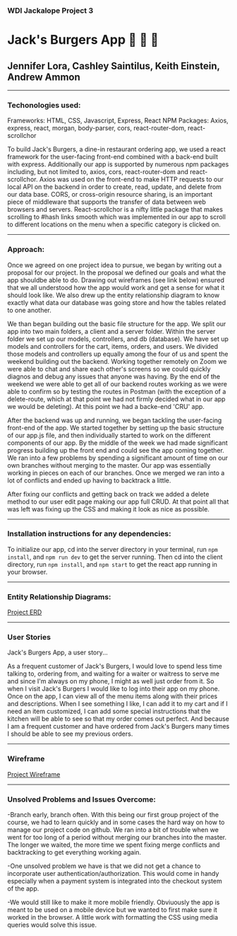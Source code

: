 ### WDI Jackalope Project 3

# Jack's Burgers App :hamburger: :fries: :beer:

## Jennifer Lora, Cashley Saintilus, Keith Einstein, Andrew Ammon

------------------------------------------------------------------------
### Techonologies used:

Frameworks: HTML, CSS, Javascript, Express, React
NPM Packages: Axios, express, react, morgan, body-parser, cors, react-router-dom, react-scrollchor

To build Jack's Burgers, a dine-in restaurant ordering app, we used a react framework for the user-facing front-end combined with a back-end built with express.  Additionally our app is supported by numerous npm packages including, but not limited to, axios, cors, react-router-dom and react-scrollchor.  Axios was used on the front-end to make HTTP requests to our local API on the backend in order to create, read, update, and delete from our data base. CORS, or cross-origin resource sharing, is an important piece of middleware that supports the transfer of data between web browsers and servers.  React-scrollchor is a nifty little package that makes scrolling to #hash links smooth which was implemented in our app to scroll to different locations on the menu when a specific category is clicked on. 

------------------------------------------------------------------------
### Approach:

Once we agreed on one project idea to pursue, we began by writing out a proposal for our project. In the proposal we defined our goals and what the app shouldbe able to do. Drawing out wireframes (see link below) ensured that we all understood how the app would work and get a sense for what it should look like.  We also drew up the entity relationship diagram to know exactly what data our database was going store and how the tables related to one another.

We than began building out the basic file structure for the app. We split our app into two main folders, a client and a server folder.  Within the server folder we set up our models, controllers, and db (database).  We have set up models and controllers for the cart, items, orders, and users.  We divided those models and controllers up equally among the four of us and spent the weekend building out the backend.  Working together remotely on Zoom we were able to chat and share each other's screens so we could quickly diagnos and debug any issues that anyone was having. By the end of the weekend we were able to get all of our backend routes working as we were able to confirm so by testing the routes in Postman (with the exception of a delete-route, which at that point we had not firmly decided what in our app we would be deleting). At this point we had a backe-end 'CRU' app.

After the backend was up and running, we began tackling the user-facing front-end of the app.  We started together by setting up the basic structure of our app.js file, and then individually started to work on the different components of our app.  By the middle of the week we had made significant progress building up the front end and could see the app coming together.  We ran into a few problems by spending a significant amount of time on our own branches without merging to the master.  Our app was essentially working in pieces on each of our branches.  Once we merged we ran into a lot of conflicts and ended up having to backtrack a little. 

After fixing our conflicts and getting back on track we added a delete method to our user edit page making our app full CRUD.  At that point all that was left was fixing up the CSS and making it look as nice as possible.  


------------------------------------------------------------------------
### Installation instructions for any dependencies:

To initialize our app, cd into the server directory in your terminal, run `npm install`, and `npm run dev` to get the server running.  Then cd into the client directory, run `npm install`, and `npm start` to get the react app running in your browser.

------------------------------------------------------------------------
### Entity Relationship Diagrams:

[Project ERD](./jacks-app/client/src/Images/ERD.png)

------------------------------------------------------------------------
### User Stories

Jack's Burgers App, a user story...

As a frequent customer of Jack's Burgers, I would love to spend less time talking to, ordering from, and waiting for a waiter or waitress to serve me and since I'm always on my phone, I might as well just order from it. 
So when I visit Jack's Burgers I would like to log into their app on my phone.
Once on the app, I can view all of the menu items along with their prices and descriptions.
When I see something I like, I can add it to my cart and if I need an item customized, I can add some special instructions that the kitchen will be able to see so that my order comes out perfect.
And because I am a frequent customer and have ordered from Jack's Burgers many times I should be able to see my previous orders.

------------------------------------------------------------------------
### Wireframe

[Project Wireframe](./jacks-app/client/src/Images/Artboard.png)

------------------------------------------------------------------------
### Unsolved Problems and Issues Overcome:

-Branch early, branch often.  With this being our first group project of the course, we had to learn quickly and in some cases the hard way on how to manage our project code on github.  We ran into a bit of trouble when we went for too long of a period without merging our branches into the master.  The longer we waited, the more time we spent fixing merge conflicts and backtracking to get everything working again. 

-One unsolved problem we have is that we did not get a chance to incorporate user authentication/authorization.  This would come in handy especially when a payment system is integrated into the checkout system of the app. 

-We would still like to make it more mobile friendly. Obviuously the app is meant to be used on a mobile device but we wanted to first make sure it worked in the browser.  A little work with formatting the CSS using media queries would solve this issue.

